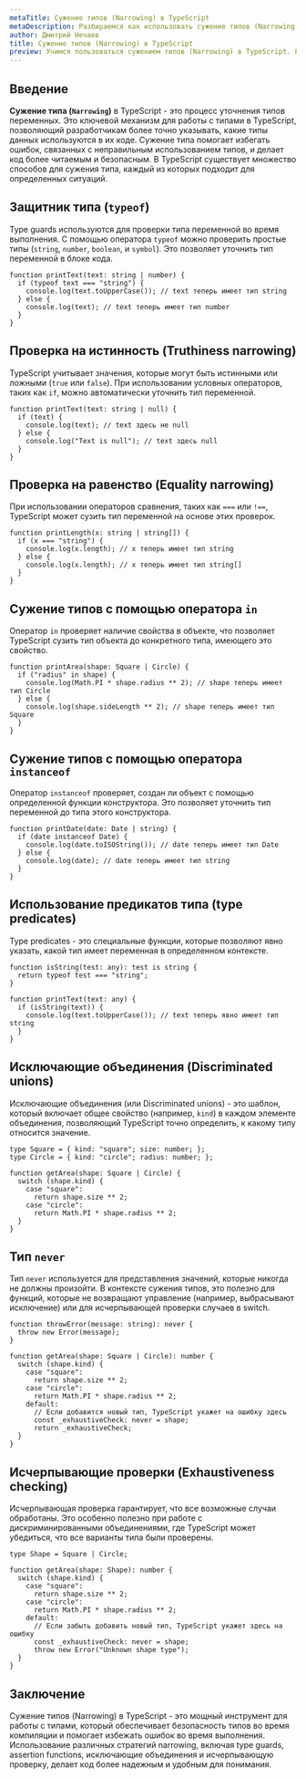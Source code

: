 ```yaml
---
metaTitle: Сужение типов (Narrowing) в TypeScript
metaDescription: Разбираемся как использовать cужение типов (Narrowing) в TypeScript
author: Дмитрий Нечаев
title: Сужение типов (Narrowing) в TypeScript
preview: Учимся пользоваться сужением типов (Narrowing) в TypeScript. Разбираем примеры использования
---
```


## Введение

**Сужение типа (`Narrowing`)** в TypeScript - это процесс уточнения типов переменных. Это ключевой механизм для работы с типами в TypeScript, позволяющий разработчикам более точно указывать, какие типы данных используются в их коде. Сужение типа помогает избегать ошибок, связанных с неправильным использованием типов, и делает код более читаемым и безопасным. В TypeScript существует множество способов для сужения типа, каждый из которых подходит для определенных ситуаций.

## Защитник типа (`typeof`)

Type guards используются для проверки типа переменной во время выполнения. С помощью оператора `typeof` можно проверить простые типы (`string`, `number`, `boolean`, и `symbol`). Это позволяет уточнить тип переменной в блоке кода.

```tsx
function printText(text: string | number) {
  if (typeof text === "string") {
    console.log(text.toUpperCase()); // text теперь имеет тип string
  } else {
    console.log(text); // text теперь имеет тип number
  }
}

```

## Проверка на истинность (Truthiness narrowing)

TypeScript учитывает значения, которые могут быть истинными или ложными (`true` или `false`). При использовании условных операторов, таких как `if`, можно автоматически уточнить тип переменной.

```tsx
function printText(text: string | null) {
  if (text) {
    console.log(text); // text здесь не null
  } else {
    console.log("Text is null"); // text здесь null
  }
}

```

## Проверка на равенство (Equality narrowing)

При использовании операторов сравнения, таких как `===` или `!==`, TypeScript может сузить тип переменной на основе этих проверок.

```tsx
function printLength(x: string | string[]) {
  if (x === "string") {
    console.log(x.length); // x теперь имеет тип string
  } else {
    console.log(x.length); // x теперь имеет тип string[]
  }
}

```

## Сужение типов с помощью оператора `in`

Оператор `in` проверяет наличие свойства в объекте, что позволяет TypeScript сузить тип объекта до конкретного типа, имеющего это свойство.

```tsx
function printArea(shape: Square | Circle) {
  if ("radius" in shape) {
    console.log(Math.PI * shape.radius ** 2); // shape теперь имеет тип Circle
  } else {
    console.log(shape.sideLength ** 2); // shape теперь имеет тип Square
  }
}

```

## Сужение типов с помощью оператора `instanceof`

Оператор `instanceof` проверяет, создан ли объект с помощью определенной функции конструктора. Это позволяет уточнить тип переменной до типа этого конструктора.

```tsx
function printDate(date: Date | string) {
  if (date instanceof Date) {
    console.log(date.toISOString()); // date теперь имеет тип Date
  } else {
    console.log(date); // date теперь имеет тип string
  }
}

```

## Использование предикатов типа (type predicates)

Type predicates - это специальные функции, которые позволяют явно указать, какой тип имеет переменная в определенном контексте.

```tsx
function isString(test: any): test is string {
  return typeof test === "string";
}

function printText(text: any) {
  if (isString(text)) {
    console.log(text.toUpperCase()); // text теперь явно имеет тип string
  }
}

```

## Исключающие объединения (Discriminated unions)

Исключающие объединения (или Discriminated unions) - это шаблон, который включает общее свойство (например, `kind`) в каждом элементе объединения, позволяющий TypeScript точно определить, к какому типу относится значение.

```tsx
type Square = { kind: "square"; size: number; };
type Circle = { kind: "circle"; radius: number; };

function getArea(shape: Square | Circle) {
  switch (shape.kind) {
    case "square":
      return shape.size ** 2;
    case "circle":
      return Math.PI * shape.radius ** 2;
  }
}

```

## Тип `never`

Тип `never` используется для представления значений, которые никогда не должны произойти. В контексте сужения типов, это полезно для функций, которые не возвращают управление (например, выбрасывают исключение) или для исчерпывающей проверки случаев в switch.

```tsx
function throwError(message: string): never {
  throw new Error(message);
}

function getArea(shape: Square | Circle): number {
  switch (shape.kind) {
    case "square":
      return shape.size ** 2;
    case "circle":
      return Math.PI * shape.radius ** 2;
    default:
      // Если добавится новый тип, TypeScript укажет на ошибку здесь
      const _exhaustiveCheck: never = shape;
      return _exhaustiveCheck;
  }
}

```

## Исчерпывающие проверки (Exhaustiveness checking)

Исчерпывающая проверка гарантирует, что все возможные случаи обработаны. Это особенно полезно при работе с дискриминированными объединениями, где TypeScript может убедиться, что все варианты типа были проверены.

```tsx
type Shape = Square | Circle;

function getArea(shape: Shape): number {
  switch (shape.kind) {
    case "square":
      return shape.size ** 2;
    case "circle":
      return Math.PI * shape.radius ** 2;
    default:
      // Если забыть добавить новый тип, TypeScript укажет здесь на ошибку
      const _exhaustiveCheck: never = shape;
      throw new Error("Unknown shape type");
  }
}

```

## Заключение

Сужение типов (Narrowing) в TypeScript - это мощный инструмент для работы с типами, который обеспечивает безопасность типов во время компиляции и помогает избежать ошибок во время выполнения. Использование различных стратегий narrowing, включая type guards, assertion functions, исключающие объединения и исчерпывающую проверку, делает код более надежным и удобным для понимания.